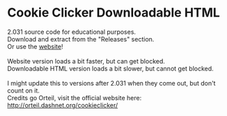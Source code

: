 # Cookie Clicker Downloadable HTML
2.031 source code for educational purposes. <br>
Download and extract from the "Releases" section.<br>
Or use the <a href="Sushi8756.github.io">website</a>!<br><br>
Website version loads a bit faster, but can get blocked.<br>
Downloadable HTML version loads a bit slower, but cannot get blocked.<br><br>
I might update this to versions after 2.031 when they come out, but don't count on it.<br>
Credits go Orteil, visit the official website here: http://orteil.dashnet.org/cookieclicker/
